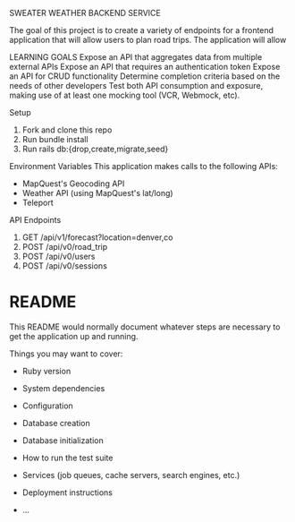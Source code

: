 SWEATER WEATHER BACKEND SERVICE

The goal of this project is to create a variety of endpoints for a frontend application that will allow users to plan road trips. The application will allow 

LEARNING GOALS
Expose an API that aggregates data from multiple external APIs
Expose an API that requires an authentication token
Expose an API for CRUD functionality
Determine completion criteria based on the needs of other developers
Test both API consumption and exposure, making use of at least one mocking tool (VCR, Webmock, etc).

Setup
1. Fork and clone this repo
2. Run bundle install
3. Run rails db:{drop,create,migrate,seed}

Environment Variables
This application makes calls to the following APIs:
- MapQuest's Geocoding API
- Weather API (using MapQuest's lat/long)
- Teleport


API Endpoints
1. GET /api/v1/forecast?location=denver,co
2. POST /api/v0/road_trip
3. POST /api/v0/users
4. POST /api/v0/sessions


# README

This README would normally document whatever steps are necessary to get the
application up and running.

Things you may want to cover:

* Ruby version

* System dependencies

* Configuration

* Database creation

* Database initialization

* How to run the test suite

* Services (job queues, cache servers, search engines, etc.)

* Deployment instructions

* ...
